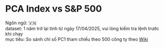 # PCA Index vs S&P 500

Ngôn ngữ: 🇻🇳 \
dataset: 1 năm trở lại tính từ ngày 17/04/2025, vui lòng kiểm tra lệnh trước khi chạy\
mục tiêu: So sánh chỉ số PC1 tham chiếu theo 500 công ty theo [Wiki](https://en.wikipedia.org/wiki/S%26P_500)

